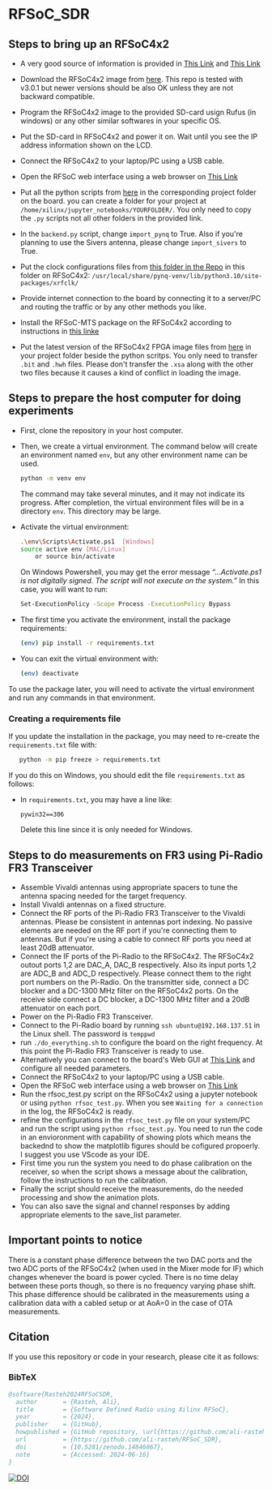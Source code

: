 # RFSoC_SDR

## Steps to bring up an RFSoC4x2

- A very good source of information is provided in [This Link](https://github.com/nyu-wireless/mmwsdr) and [This Link](https://github.com/nyu-wireless/mmwsdr/tree/main/Lessons%20for%20RFSoC)

- Download the RFSoC4x2 image from [here](https://www.pynq.io/boards.html). This repo is tested with v3.0.1 but newer versions should be also OK unless they are not backward compatible.
- Program the RFSoC4x2 image to the provided SD-card usign Rufus (in windows) or any other similar softwares in your specific OS.
- Put the SD-card in RFSoC4x2 and power it on. Wait until you see the IP address information shown on the LCD.
- Connect the RFSoC4x2 to your laptop/PC using a USB cable.
- Open the RFSoC web interface using a web browser on [This Link](http://192.168.3.1:9090/lab/)
- Put all the python scripts from [here](https://github.com/ali-rasteh/RFSoC_SDR/tree/main/python) in the corresponding project folder on the board. you can create a folder for your project at `/home/xilinx/jupyter_notebooks/YOURFOLDER/`. You only need to copy the `.py` scripts not all other folders in the provided link.
- In the `backend.py` script, change `import_pynq` to True. Also if you're planning to use the Sivers antenna, please change `import_sivers` to True.
- Put the clock configurations files from [this folder in the Repo](https://github.com/ali-rasteh/RFSoC_SDR/tree/main/rfsoc/rfsoc4x2_clock_configs) in this folder on RFSoC4x2: `/usr/local/share/pynq-venv/lib/python3.10/site-packages/xrfclk/`
- Provide internet connection to the board by connecting it to a server/PC and routing the traffic or by any other methods you like. 
- Install the RFSoC-MTS package on the RFSoC4x2 according to instructions in [this linke](https://github.com/Xilinx/RFSoC-MTS/tree/main)
- Put the latest version of the RFSoC4x2 FPGA image files from [here](https://github.com/ali-rasteh/RFSoC_SDR/tree/main/vivado/sounder_fr3_if_ddr4_mimo_4x2/builds) in your project folder beside the python scritps. You only need to transfer `.bit` and `.hwh` files. Please don't transfer the `.xsa` along with the other two files because it causes a kind of conflict in loading the image.


## Steps to prepare the host computer for doing experiments
*  First, clone the repository in your host computer.
*  Then, we create a virtual environment.  The command below will
create an environment named `env`,
but any other environment name can be used.


    ~~~bash
    python -m venv env
    ~~~
    The command may take several minutes, and it may not indicate
    its progress.
    After completion, the virtual environment files will be in a
    directory `env`.  This directory may be large.
* Activate the virtual environment:

    ~~~bash
    .\env\Scripts\Activate.ps1  [Windows]
    source active env [MAC/Linux]
        or source bin/activate
    ~~~
   On Windows Powershell, you may get the error message
   *“...Activate.ps1 is not digitally signed. The script will not execute on the system.”*
   In this case, you will want to run:
   ~~~bash
   Set-ExecutionPolicy -Scope Process -ExecutionPolicy Bypass
   ~~~
   
* The first time you activate the environment, install the
package requirements:

    ~~~bash
    (env) pip install -r requirements.txt
    ~~~

*  You can exit the virtual environment with:
    
    ~~~bash
    (env) deactivate
    ~~~


To use the package later, you will need to activate the
virtual environment and run any commands in that environment.

### Creating a requirements file
If you update the installation in the package, you may need to re-create the
`requirements.txt` file with:

~~~bash
   python -m pip freeze > requirements.txt
~~~

If you do this on Windows, you should edit the file `requirements.txt`
as follows:

* In `requirements.txt`, you may have a line like:

    ~~~
    pywin32==306
    ~~~
    Delete this line since it is only needed for Windows.


## Steps to do measurements on FR3 using Pi-Radio FR3 Transceiver

- Assemble Vivaldi antennas using appropriate spacers to tune the antenna spacing needed for the target frequency.
- Install Vivaldi antennas on a fixed structure.
- Connect the RF ports of the Pi-Radio FR3 Transceiver to the Vivaldi antennas. Please be consistent in antennas port indexing. No passive elements are needed on the RF port if you're connecting them to antennas. But if you're using a cable to connect RF ports you need at least 20dB attenuator.
- Connect the IF ports of the Pi-Radio to the RFSoC4x2. The RFSoC4x2 outout ports 1,2 are DAC_A, DAC_B respectively. Also its input ports 1,2 are ADC_B and ADC_D respectively. Please connect them to the right port numbers on the Pi-Radio. On the transmitter side, connect a DC blocker and a DC-1300 MHz filter on the RFSoC4x2 ports. On the receive side connect a DC blocker, a DC-1300 MHz filter and a 20dB attenuator on each port.
- Power on the Pi-Radio FR3 Transceiver.
- Connect to the Pi-Radio board by running `ssh ubuntu@192.168.137.51` in the Linux shell. The password is `temppwd`
- run `./do_everything.sh` to configure the board on the right frequency. At this point the Pi-Radio FR3 Transceiver is ready to use.
- Alternatively you can connect to the board's Web GUI at [This Link](http://192.168.137.51:5006) and configure all needed parameters.
- Connect the RFSoC4x2 to your laptop/PC using a USB cable.
- Open the RFSoC web interface using a web browser on [This Link](http://192.168.3.1:9090/lab/)
- Run the rfsoc_test.py script on the RFSoC4x2 using a jupyter notebook or using `python rfsoc_test.py`. When you see `Waiting for a connection` in the log, the RFSoC4x2 is ready.
- refine the configurations in the `rfsoc_test.py` file on your system/PC and run the script using `python rfsoc_test.py`. You need to run the code in an envioronment with capability of showing plots which means the backednd to show the matplotlib figures should be cofigured propoerly. I suggest you use VScode as your IDE.
- First time you run the system you need to do phase calibration on the receiver, so when the script shows a message about the calibration, follow the instructions to run the calibration.
- Finally the script should receive the measurements, do the needed processing and show the animation plots.
- You can also save the signal and channel responses by adding appropriate elements to the save_list parameter.



## Important points to notice
There is a constant phase difference between the two DAC ports and the two ADC ports of the RFSoC4x2 (when used in the Mixer mode for IF) which changes whenever the board is power cycled. There is no time delay between these ports though, so there is no frequency varying phase shift. This phase difference should be calibrated in the measurements using a calibration data with a cabled setup or at AoA=0 in the case of OTA measurements.



## Citation

If you use this repository or code in your research, please cite it as follows:

### BibTeX
```bibtex
@software{Rasteh2024RFSoCSDR,
  author       = {Rasteh, Ali},
  title        = {Software Defined Radio using Xilinx RFSoC},
  year         = {2024},
  publisher    = {GitHub},
  howpublished = {GitHub repository, \url{https://github.com/ali-rasteh/RFSoC_SDR}},
  url          = {https://github.com/ali-rasteh/RFSoC_SDR},
  doi          = {10.5281/zenodo.14846067},
  note         = {Accessed: 2024-06-16}
}
```

[![DOI](https://zenodo.org/badge/821517620.svg)](https://doi.org/10.5281/zenodo.14846067)
